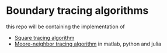 ﻿# Boundary tracing algorithms
 
 this repo will be containing the implementation of 
 - [Square tracing algorithm](http://www.imageprocessingplace.com/downloads_V3/root_downloads/tutorials/contour_tracing_Abeer_George_Ghuneim/square.html)
 - [Moore-neighbor tracing algorithm](http://www.imageprocessingplace.com/downloads_V3/root_downloads/tutorials/contour_tracing_Abeer_George_Ghuneim/moore.html)
in matlab, python and julia
